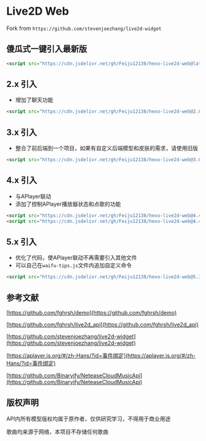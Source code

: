 
# Live2D Web

Fork from `https://github.com/stevenjoezhang/live2d-widget`

## 傻瓜式一键引入最新版

``` html
<script src="https://cdn.jsdelivr.net/gh/Feiju12138/hexo-live2d-web@latest/autoload.js"></script>
```

## 2.x 引入

- 增加了聊天功能

``` html
<script src="https://cdn.jsdelivr.net/gh/Feiju12138/hexo-live2d-web@2.8/autoload.js"></script>
```

## 3.x 引入

- 整合了前后端到一个项目，如果有自定义后端模型和皮肤的需求，请使用旧版

``` html
<script src="https://cdn.jsdelivr.net/gh/Feiju12138/hexo-live2d-web@3.0/autoload.js"></script>
```

## 4.x 引入

- 与APlayer联动
- 添加了控制APlayer播放器状态和点歌的功能

``` html
<script src="https://cdn.jsdelivr.net/gh/Feiju12138/hexo-live2d-web@4.4/live2d-aplayer.js"></script>
<script src="https://cdn.jsdelivr.net/gh/Feiju12138/hexo-live2d-web@4.4/autoload.js"></script>
```

## 5.x 引入

- 优化了代码，使APlayer联动不再需要引入其他文件
- 可以自己在`waifu-tips.js`文件内追加自定义命令

``` html
<script src="https://cdn.jsdelivr.net/gh/Feiju12138/hexo-live2d-web@5.3/autoload.js"></script>
```

## 参考文献

[https://github.com/fghrsh/demo](https://github.com/fghrsh/demo)

[https://github.com/fghrsh/live2d_api](https://github.com/fghrsh/live2d_api)

[https://github.com/stevenjoezhang/live2d-widget](https://github.com/stevenjoezhang/live2d-widget)

[https://aplayer.js.org/#/zh-Hans/?id=事件绑定](https://aplayer.js.org/#/zh-Hans/?id=事件绑定)

[https://github.com/Binaryify/NeteaseCloudMusicApi](https://github.com/Binaryify/NeteaseCloudMusicApi)

## 版权声明

API内所有模型版权均属于原作者，仅供研究学习，不得用于商业用途

歌曲均来源于网络，本项目不存储任何歌曲

